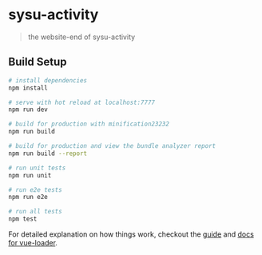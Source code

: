 # sysu-activity

> the website-end of sysu-activity

## Build Setup

``` bash
# install dependencies
npm install

# serve with hot reload at localhost:7777
npm run dev

# build for production with minification23232
npm run build

# build for production and view the bundle analyzer report
npm run build --report

# run unit tests
npm run unit

# run e2e tests
npm run e2e

# run all tests
npm test
```

For detailed explanation on how things work, checkout the [guide](http://vuejs-templates.github.io/webpack/) and [docs for vue-loader](http://vuejs.github.io/vue-loader).
